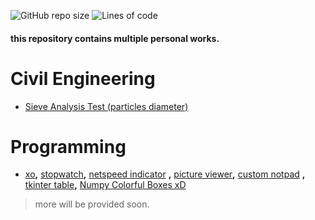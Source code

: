 

![GitHub repo size](https://img.shields.io/github/repo-size/hmae/samples) ![Lines of code](https://img.shields.io/tokei/lines/github/hmae/samples)
<!-- [![Code style: Black](https://img.shields.io/badge/code%20style-black-000000.svg)](https://github.com/psf/black) -->

#### this repository contains multiple personal works.

# Civil Engineering 
* [Sieve Analysis Test (particles diameter)](https://github.com/hmae/sievetest)

# Programming 
* [xo](https://github.com/hmae/Samples/tree/master/Games/XO)**,** [stopwatch](https://github.com/hmae/Samples/tree/master/ui_scripts/stopwatch)**,** [netspeed indicator](https://github.com/hmae/Samples/tree/master/ui_scripts/netspeed) **,** [picture viewer](https://github.com/hmae/Samples/tree/master/ui_scripts/SimpleGallery)**,** [custom notpad](https://github.com/hmae/Samples/tree/master/ui_scripts/memo_pkg) **,** [tkinter table](https://github.com/hmae/Samples/tree/master/ui_scripts/tkinterTable)**,** [Numpy Colorful Boxes xD](https://github.com/hmae/Samples/tree/master/art) 

> more will be provided soon. 
